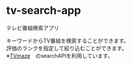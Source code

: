 # tv-search-app
テレビ番組検索アプリ

キーワードからTV番組を検索することができます。  
評価のランクを指定して絞り込むことができます。  
※[TVmaze](tvmaze.com)　のsearchAPIを利用しています。

